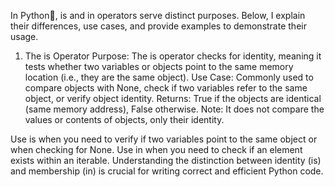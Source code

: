 In Python🐍, is and in operators serve distinct purposes. Below, I explain their differences, use cases, and provide examples to demonstrate their usage.

1. The is Operator
Purpose: The is operator checks for identity, meaning it tests whether two variables or objects point to the same memory location (i.e., they are the same object).
Use Case: Commonly used to compare objects with None, check if two variables refer to the same object, or verify object identity.
Returns: True if the objects are identical (same memory address), False otherwise.
Note: It does not compare the values or contents of objects, only their identity.

Use is when you need to verify if two variables point to the same object or when checking for None.
Use in when you need to check if an element exists within an iterable.
Understanding the distinction between identity (is) and membership (in) is crucial for writing correct and efficient Python code.
